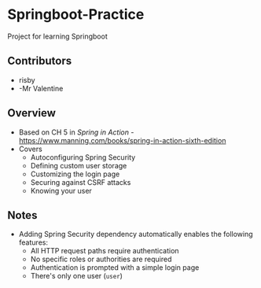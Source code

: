 # Springboot-Practice
Project for learning Springboot

## Contributors
- risby
- -Mr Valentine

## Overview
- Based on CH 5 in *Spring in Action* - https://www.manning.com/books/spring-in-action-sixth-edition
- Covers
  - Autoconfiguring Spring Security
  - Defining custom user storage
  - Customizing the login page
  - Securing against CSRF attacks
  - Knowing your user

## Notes
- Adding Spring Security dependency automatically enables the following features:
  - All HTTP request paths require authentication
  - No specific roles or authorities are required
  - Authentication is prompted with a simple login page
  - There's only one user (`user`)